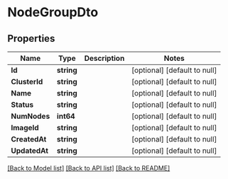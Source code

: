 # NodeGroupDto

## Properties
Name | Type | Description | Notes
------------ | ------------- | ------------- | -------------
**Id** | **string** |  | [optional] [default to null]
**ClusterId** | **string** |  | [optional] [default to null]
**Name** | **string** |  | [optional] [default to null]
**Status** | **string** |  | [optional] [default to null]
**NumNodes** | **int64** |  | [optional] [default to null]
**ImageId** | **string** |  | [optional] [default to null]
**CreatedAt** | **string** |  | [optional] [default to null]
**UpdatedAt** | **string** |  | [optional] [default to null]

[[Back to Model list]](../README.md#documentation-for-models) [[Back to API list]](../README.md#documentation-for-api-endpoints) [[Back to README]](../README.md)

